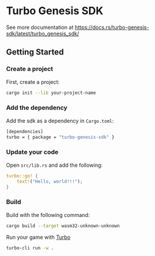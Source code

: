 # Turbo Genesis SDK

See more documentation at https://docs.rs/turbo-genesis-sdk/latest/turbo_genesis_sdk/

## Getting Started

### Create a project

First, create a project:

```sh
cargo init --lib your-project-name
```

### Add the dependency

Add the sdk as a dependency in `Cargo.toml`:

```sh
[dependencies]
turbo = { package = "turbo-genesis-sdk" }
```

### Update your code

Open `src/lib.rs` and add the following:

```rs
turbo::go! {
    text!("Hello, world!!!");
}
```

### Build

Build with the following command:

```sh
cargo build --target wasm32-unknown-unknown
```

Run your game with [Turbo](https://docs.turbo.computer)

```sh
turbo-cli run -w .
```